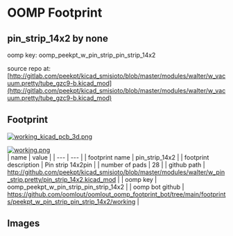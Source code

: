 # OOMP Footprint  
## pin_strip_14x2  by none  
  
oomp key: oomp_peekpt_w_pin_strip_pin_strip_14x2  
  
source repo at: [http://gitlab.com/peekpt/kicad_smisioto/blob/master/modules/walter/w_vacuum.pretty/tube_gzc9-b.kicad_mod](http://gitlab.com/peekpt/kicad_smisioto/blob/master/modules/walter/w_vacuum.pretty/tube_gzc9-b.kicad_mod)  
## Footprint  
  
[![working_kicad_pcb_3d.png](working_kicad_pcb_3d_600.png)](working_kicad_pcb_3d.png)  
  
[![working.png](working_600.png)](working.png)  
| name | value | 
| --- | --- | 
| footprint name | pin_strip_14x2 | 
| footprint description | Pin strip 14x2pin | 
| number of pads | 28 | 
| github path | http://github.com/peekpt/kicad_smisioto/blob/master/modules/walter/w_pin_strip.pretty/pin_strip_14x2.kicad_mod | 
| oomp key | oomp_peekpt_w_pin_strip_pin_strip_14x2 | 
| oomp bot github | https://github.com/oomlout/oomlout_oomp_footprint_bot/tree/main/footprints/peekpt_w_pin_strip_pin_strip_14x2/working | 
## Images  
